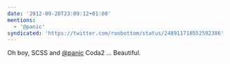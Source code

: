 ```yaml
---
date: '2012-09-20T23:09:12+01:00'
mentions:
  - '@panic'
syndicated: 'https://twitter.com/roobottom/status/248911718552592386'
---
```

Oh boy, SCSS and [@panic](https://twitter.com/@panic) Coda2 … Beautiful.
